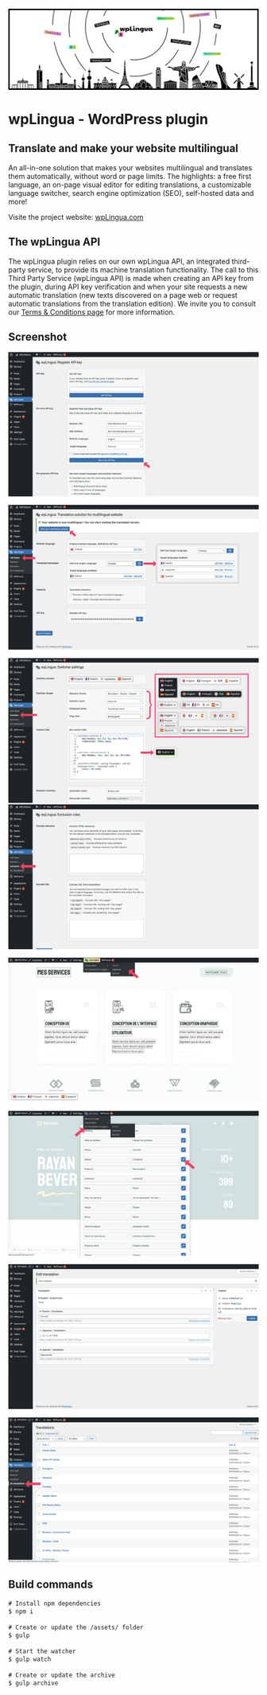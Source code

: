 ![wpLingue header image](https://raw.githubusercontent.com/julien-jacob/wplingua/master/wp-assets/banner-1544x500.png)

# wpLingua - WordPress plugin

## Translate and make your website multilingual

An all-in-one solution that makes your websites multilingual and translates them automatically, without word or page limits. The highlights: a free first language, an on-page visual editor for editing translations, a customizable language switcher, search engine optimization (SEO), self-hosted data and more!

Visite the project website: [wpLingua.com](https://wplingua.com)

## The wpLingua API

The wpLingua plugin relies on our own wpLingua API, an integrated third-party service, to provide its machine translation functionality. The call to this Third Party Service (wpLingua API) is made when creating an API key from the plugin, during API key verification and when your site requests a new automatic translation (new texts discovered on a page web or request automatic translations from the translation edition). We invite you to consult our [Terms & Conditions page](https://wplingua.com/terms-and-conditions/) for more information.

## Screenshot

![Once the plugin is downloaded, installed and activated, register your API key.](https://raw.githubusercontent.com/julien-jacob/wplingua/master/wp-assets/screenshot-1.jpg)

![As soon as your API key has been registered, your site is multilingual. This option screen allows you to configure your languages and their flags, as well as activate the functionalities.](https://raw.githubusercontent.com/julien-jacob/wplingua/master/wp-assets/screenshot-2.jpg)

![Customizing the language switcher, enable or disable auto-insertion + choose position or use the shortcode.](https://raw.githubusercontent.com/julien-jacob/wplingua/master/wp-assets/screenshot-3.jpg)
![You have the possibility to exclude pages or parts of pages.](https://raw.githubusercontent.com/julien-jacob/wplingua/master/wp-assets/screenshot-4.jpg)

![If you need, you can edit a translation directly from your pages using our visual editor.](https://raw.githubusercontent.com/julien-jacob/wplingua/master/wp-assets/screenshot-5.jpg)

![You can access the list of translations present on a page, including those which are not directly visible (Meta SEO, texts, alternative images, title attributes, etc.)](https://raw.githubusercontent.com/julien-jacob/wplingua/master/wp-assets/screenshot-6.jpg)

![You can edit all translations of your website.](https://raw.githubusercontent.com/julien-jacob/wplingua/master/wp-assets/screenshot-7.jpg)

![All translations are stored on your WordPress site.](https://raw.githubusercontent.com/julien-jacob/wplingua/master/wp-assets/screenshot-8.jpg)

## Build commands

```
# Install npm dependencies
$ npm i

# Create or update the /assets/ folder
$ gulp

# Start the watcher
$ gulp watch

# Create or update the archive
$ gulp archive
```
